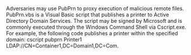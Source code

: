 Adversaries may use PubPrn to proxy execution of malicious remote files. PubPrn.vbs is a Visual Basic script that publishes a printer to Active Directory Domain Services. The script may be signed by Microsoft and is commonly executed through the Windows Command Shell via Cscript.exe. For example, the following code publishes a printer within the specified domain: cscript pubprn Printer1 LDAP://CN=Container1,DC=Domain1,DC=Com.
